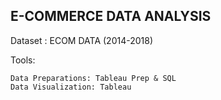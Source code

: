 ## E-COMMERCE DATA ANALYSIS

Dataset : ECOM DATA (2014-2018)

Tools: 

    Data Preparations: Tableau Prep & SQL
    Data Visualization: Tableau 
    
